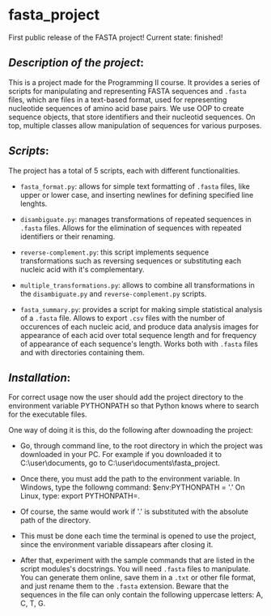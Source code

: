 # fasta_project

First public release of the FASTA project!
Current state: finished!

## *Description of the project*:
This is a project made for the Programming II course.
It provides a series of scripts for manipulating and representing
FASTA sequences and `.fasta` files, which are files in a text-based
format, used for representing nucleotide sequences of amino acid
base pairs.
We use OOP to create sequence objects, that store identifiers and their
nucleotid sequences. On top, multiple classes allow manipulation of
sequences for various purposes.

## *Scripts*:
The project has a total of 5 scripts, each with different
functionalities.

- `fasta_format.py`: allows for simple text formatting of `.fasta`
files, like upper or lower case, and inserting newlines for
defining specified line lenghts.

- `disambiguate.py`: manages transformations of repeated sequences in
    `.fasta` files.
Allows for the elimination of sequences with repeated identifiers
or their renaming.

- `reverse-complement.py`: this script implements sequence
transformations such as reversing sequences or substituting each
nucleic acid with it's complementary.

- `multiple_transformations.py`: allows to combine all transformations
in the `disambiguate.py` and `reverse-complement.py` scripts.

- `fasta_summary.py`: provides a script for making simple
statistical analysis of a `.fasta` file.
Allows to export `.csv` files with the number of occurences of each
nucleic acid, and produce data analysis images for appearance of
each acid over total sequence length and for frequency of appearance
of each sequence's length.
Works both with `.fasta` files and with directories containing them.

## *Installation*:

For correct usage now the user should add the project directory to
the environment variable PYTHONPATH so that Python knows where
to search for the executable files.

One way of doing it is this, do the following after downoading
the project:
- Go, through command line, to the root directory in which the project
was downloaded in your PC.
For example if you downloaded it to C:\user\documents, go to
C:\user\documents\fasta_project.

- Once there, you must add the path to the environment variable.
In Windows, type the followng command: $env:PYTHONPATH = '.'
On Linux, type: export PYTHONPATH=.

- Of course, the same would work if '.' is substituted with the absolute
path of the directory.

- This must be done each time the terminal is opened to use the project,
since the environment variable dissapears after closing it.

- After that, experiment with the sample commands that are listed 
in the script modules's docstrings. You will need `.fasta` files to manipulate.
You can generate them online, save them in a `.txt` or other file format, and
just rename them to the `.fasta` extension.
Beware that the sequences in the file can only contain the following uppercase
letters: A, C, T, G.

